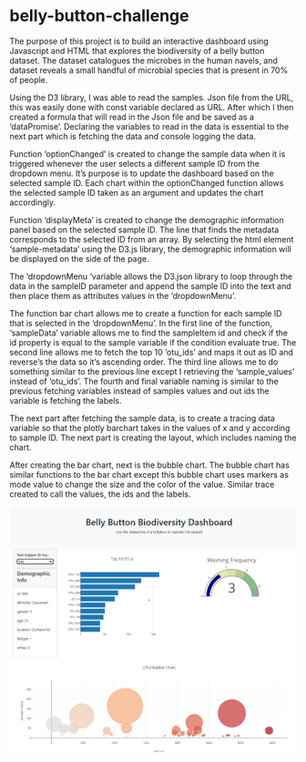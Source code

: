 # belly-button-challenge

The purpose of this project is to build an interactive dashboard using Javascript and HTML that explores the biodiversity of a belly button dataset. The dataset catalogues the microbes in the human navels, and dataset reveals a small handful of microbial species that is present in 70% of people.

Using the D3 library, I was able to read the samples. Json file from the URL, this was easily done with const variable declared as URL. After which I then created a formula that will read in the Json file and be saved as a ‘dataPromise’. Declaring the variables to read in the data is essential to the next part which is fetching the data and console logging the data.

Function ‘optionChanged’ is created to change the sample data when it is triggered whenever the user selects a different sample ID from the dropdown menu. It’s purpose is to update the dashboard based on the selected sample ID. Each chart within the optionChanged function allows the selected sample ID taken as an argument and updates the chart accordingly. 

Function ‘displayMeta’ is created to change the demographic information panel based on the selected sample ID. The line that finds the metadata corresponds to the selected ID from an array. By selecting the html element ‘sample-metadata’ using the D3.js library, the demographic information will be displayed on the side of the page. 

The ‘dropdownMenu ‘variable allows the D3.json library to loop through the data in the sampleID parameter and append the sample ID into the text and then place them as attributes values in the ‘dropdownMenu’.

The function bar chart allows me to create a function for each sample ID that is selected in the ‘dropdownMenu’. In the first line of the function, ‘sampleData’ variable allows me to find the sampleItem id and check if the id property is equal to the sample variable if the condition evaluate true. The second line allows me to fetch the top 10 ‘otu_ids’ and maps it out as ID and reverse’s the data so it’s ascending order. The third line allows me to do something similar to the previous line except I retrieving the ‘sample_values’ instead of ‘otu_ids’. The fourth and final variable naming is similar to the previous fetching variables instead of samples values and out ids the variable is fetching the labels.

The next part after fetching the sample data, is to create a tracing data variable so that the plotly barchart takes in the values of x and y according to sample ID. The next part is creating the layout, which includes naming the chart.

After creating the bar chart, next is the bubble chart. The bubble chart has similar functions to the bar chart except this bubble chart uses markers as mode value to change the size and the color of the value. Similar trace created to call the values, the ids and the labels.

![Alt text](img/result.png)
